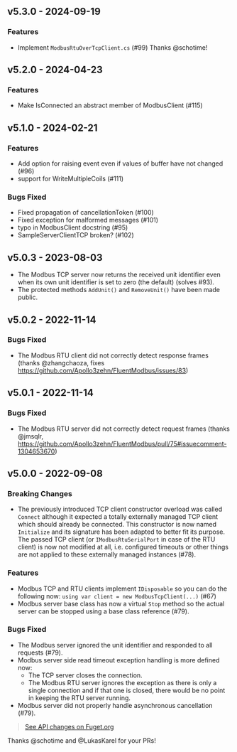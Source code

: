 ## v5.3.0 - 2024-09-19

### Features
- Implement `ModbusRtuOverTcpClient.cs` (#99) Thanks @schotime!

## v5.2.0 - 2024-04-23

### Features
- Make IsConnected an abstract member of ModbusClient (#115)

## v5.1.0 - 2024-02-21

### Features
- Add option for raising event even if values of buffer have not changed (#96) 
- support for WriteMultipleCoils (#111)

### Bugs Fixed
- Fixed propagation of cancellationToken (#100)
- Fixed exception for malformed messages (#101)
- typo in ModbusClient docstring (#95)
- SampleServerClientTCP broken? (#102)

## v5.0.3 - 2023-08-03

- The Modbus TCP server now returns the received unit identifier even when its own unit identifier is set to zero (the default) (solves #93).
- The protected methods `AddUnit()` and `RemoveUnit()` have been made public.

## v5.0.2 - 2022-11-14

### Bugs Fixed

- The Modbus RTU client did not correctly detect response frames (thanks @zhangchaoza, fixes https://github.com/Apollo3zehn/FluentModbus/issues/83)

## v5.0.1 - 2022-11-14

### Bugs Fixed

- The Modbus RTU server did not correctly detect request frames (thanks @jmsqlr, https://github.com/Apollo3zehn/FluentModbus/pull/75#issuecomment-1304653670)

## v5.0.0 - 2022-09-08

### Breaking Changes
- The previously introduced TCP client constructor overload was called `Connect` although it expected a totally externally managed TCP client which should already be connected. This constructor is now named `Initialize` and its signature has been adapted to better fit its purpose. The passed TCP client (or `IModbusRtuSerialPort` in case of the RTU client) is now not modified at all, i.e. configured timeouts or other things are not applied to these externally managed instances (#78).

### Features
- Modbus TCP and RTU clients implement `IDisposable` so you can do the following now: `using var client = new ModbusTcpClient(...)` (#67)
- Modbus server base class has now a virtual `Stop` method so the actual server can be stopped using a base class reference (#79).

### Bugs Fixed
- The Modbus server ignored the unit identifier and responded to all requests (#79).
- Modbus server side read timeout exception handling is more defined now: 
    - The TCP server closes the connection.
    - The Modbus RTU server ignores the exception as there is only a single connection and if that one is closed, there would be no point in keeping the RTU server running.
- Modbus server did not properly handle asynchronous cancellation (#79).

> [See API changes on Fuget.org](https://www.fuget.org/packages/FluentModbus/5.0.0/lib/netstandard2.1/diff/4.1.0/)

Thanks @schotime and @LukasKarel for your PRs!